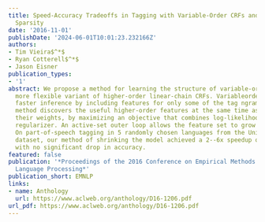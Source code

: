 ```yaml
---
title: Speed-Accuracy Tradeoffs in Tagging with Variable-Order CRFs and Structured
  Sparsity
date: '2016-11-01'
publishDate: '2024-06-01T10:01:23.232166Z'
authors:
- Tim Vieira$^*$
- Ryan Cotterell$^*$
- Jason Eisner
publication_types:
- '1'
abstract: We propose a method for learning the structure of variable-order CRFs, a
  more flexible variant of higher-order linear-chain CRFs. Variableorder CRFs achieve
  faster inference by including features for only some of the tag ngrams. Our learning
  method discovers the useful higher-order features at the same time as it trains
  their weights, by maximizing an objective that combines log-likelihood with a structured-sparsity
  regularizer. An active-set outer loop allows the feature set to grow as far as needed.
  On part-of-speech tagging in 5 randomly chosen languages from the Universal Dependencies
  dataset, our method of shrinking the model achieved a 2--6x speedup over a baseline,
  with no significant drop in accuracy.
featured: false
publication: '*Proceedings of the 2016 Conference on Empirical Methods in Natural
  Language Processing*'
publication_short: EMNLP
links:
- name: Anthology
  url: https://www.aclweb.org/anthology/D16-1206.pdf
url_pdf: https://www.aclweb.org/anthology/D16-1206.pdf
---
```


